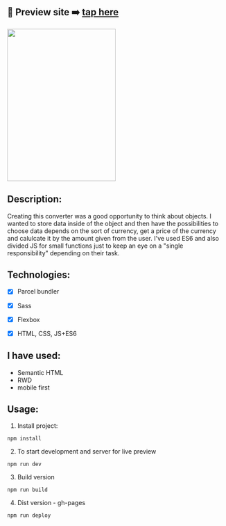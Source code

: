 


## 🎥  Preview site :arrow_right: [tap here](https://szymonrojek.github.io/currency-converter/)

<img src="./src/images/currency.gif" width="250" height="350">

## Description:
Creating this converter was a good opportunity to think about objects. I wanted to store data inside of the object and then have the possibilities to choose data depends on the sort of currency, get a price of the currency and calulcate it by the amount given from the user. I've used ES6 and also divided JS for small functions just to keep an eye on a "single responsibility" depending on their task.


## Technologies:
* [x] Parcel bundler
* [x] Sass
* [x] Flexbox
* [x] HTML, CSS, JS+ES6


## I have used:
- Semantic HTML
- RWD
- mobile first

## Usage:

1. Install project:
```
npm install
```
2. To start development and server for live preview
```
npm run dev
```
3. Build version
```
npm run build
```

4. Dist version - gh-pages
```
npm run deploy
```